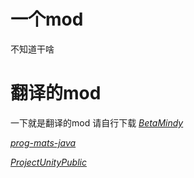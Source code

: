 # 一个mod
不知道干啥
# 翻译的mod
一下就是翻译的mod
请自行下载
_[BetaMindy](https://github.com/sk7725/BetaMindy)_

_[prog-mats-java](https://github.com/meepoffaith/prog-mats-java)_

_[ProjectUnityPublic](https://github.com/avantteam/projectunitypublic)_
 
 

